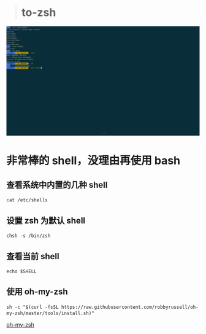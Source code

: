 
> # to-zsh

![zsh](../images/zsh.png)

# 非常棒的 shell，没理由再使用 bash

## 查看系统中内置的几种 shell
```
cat /etc/shells
```

## 设置 zsh 为默认 shell
```
chsh -s /bin/zsh
```

## 查看当前 shell
```
echo $SHELL
```

## 使用 oh-my-zsh
```
sh -c "$(curl -fsSL https://raw.githubusercontent.com/robbyrussell/oh-my-zsh/master/tools/install.sh)"
```
[oh-my-zsh](https://github.com/robbyrussell/oh-my-zsh)